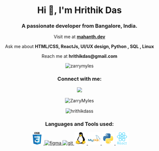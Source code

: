 <div>
<h1 align="center">Hi 👋, I'm Hrithik Das</h1>
<h3 align="center">A passionate developer from Bangalore, India.</h3>
  
<p align="center">Visit me at <b><a href="https://portfolio-hrithikdass.vercel.app/">mahanth.dev</a></b></p>
<p align="center">Ask me about <b>HTML/CSS, ReactJs, UI/UX design, Python , SQL , Linux</b></p>
<p align="center">Reach me at <b>hrithikdas@gmail.com</b></p>

<!-- <p align="center"> <a href="https://github.com/ryo-ma/github-profile-trophy"><img src="https://github-profile-trophy.vercel.app/?username=rishav4101" alt="rishav4101"/></a> </p> -->
<p align="center"> <img src="https://visitor-badge.laobi.icu/badge?page_id=ZarryMyles" alt="zarrymyles" /> </p>

<h3 align="center">Connect with me:</h3>
<p align="center">
<a href="https://www.linkedin.com/in/hrithik-dass/" target="_blank"> <img src="https://cdn.jsdelivr.net/gh/devicons/devicon/icons/linkedin/linkedin-original.svg" height='50'/></a></p>

<p align="center"><img align="center" src="https://readme-stats.clckblog.space/api/top-langs?username=zarrymyles&show_icons=true&locale=en&layout=compact&theme=radical" alt="ZarryMyles" /></p>

<div >
<!-- <p style="display: flex;" display="flex" align="center" ><img align="center" src="https://readme-stats.clckblog.space/api?username=hrithikdass&show_icons=true&locale=en" alt="HrithikDas" /></p> -->

<p align="center"><img align="center" src="https://github-readme-streak-stats.herokuapp.com/?user=zarrymyles&theme=radical" alt="hrithikdass" /></p>
</div>
<h3 align="center">Languages and Tools used:</h3>
<p align="center">
 
  <a href="https://www.w3schools.com/css/" target="_blank"> 
    <img src="https://raw.githubusercontent.com/devicons/devicon/master/icons/css3/css3-original-wordmark.svg" alt="css3" width="40" height="40"/> 
  </a>
  
  <a href="https://www.figma.com/" target="_blank"> 
    <img src="https://www.vectorlogo.zone/logos/figma/figma-icon.svg" alt="figma" width="40" height="40"/> 
  </a> 
  <a href="https://git-scm.com/" target="_blank"> 
    <img src="https://www.vectorlogo.zone/logos/git-scm/git-scm-icon.svg" alt="git" width="40" height="40"/> 
  </a> 
  
  
  
  <a href="https://www.linux.org/" target="_blank"> 
    <img src="https://raw.githubusercontent.com/devicons/devicon/master/icons/linux/linux-original.svg" alt="linux" width="40" height="40"/> 
  </a> 
  
  
  <a href="https://www.mysql.com/" target="_blank"> 
    <img src="https://raw.githubusercontent.com/devicons/devicon/master/icons/mysql/mysql-original-wordmark.svg" alt="mongodb" width="40" height="40"/> 
  </a>
  
  
 

  <a href="https://www.python.org" target="_blank"> 
    <img src="https://raw.githubusercontent.com/devicons/devicon/master/icons/python/python-original.svg" alt="python" width="40" height="40"/> 
  </a> 
  <a href="https://reactjs.org/" target="_blank"> 
    <img src="https://raw.githubusercontent.com/devicons/devicon/master/icons/react/react-original-wordmark.svg" alt="react" width="40" height="40"/> 
  </a> 
  </p>


</div>
